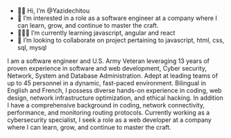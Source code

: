 - 👋🏾 Hi, I’m @Yazidechitou
- 👀 I’m interested in a role as a software engineer at a company where I can learn, grow, and continue to master the craft.
- 👨🏾‍💻 I’m currently learning javascript, angular and react
- 🤝 I’m looking to collaborate on project pertaining to javascript, html, css, sql, mysql

I am a software engineer and U.S. Army Veteran leveraging 13 years of proven experience in software and web development, Cyber security, Network, System and Database Administration. Adept at leading teams of up to 45 personnel in a
dynamic, fast-paced environment. Bilingual in English and French, I possess diverse hands-on experience in coding, web design, network infrastructure optimization, and ethical hacking. In addition I have a comprehensive background in coding, network connectivity, performance, and monitoring
routing protocols. Currently working as a cybersecurity specialist, I seek a role as a web developer at a company where I can learn, grow, and continue to master the craft.
<!---
Yazidechitou/Yazidechitou is a ✨ special ✨ repository because its `README.md` (this file) appears on your GitHub profile.
You can click the Preview link to take a look at your changes.
--->
